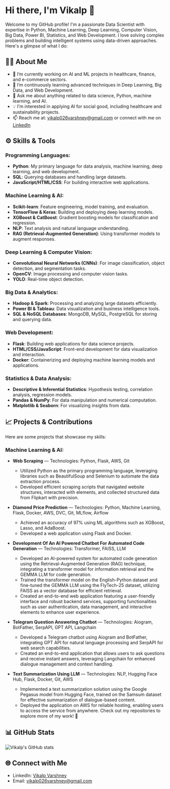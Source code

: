 # Hi there, I'm Vikalp 👋

Welcome to my GitHub profile! I'm a passionate Data Scientist with expertise in Python, Machine Learning, Deep Learning, Computer Vision, Big Data, Power BI, Statistics, and Web Development. I love solving complex problems and building intelligent systems using data-driven approaches. Here's a glimpse of what I do:

## 🧑‍💻 About Me

- 🔭 I’m currently working on AI and ML projects in healthcare, finance, and e-commerce sectors.
- 🌱 I’m continuously learning advanced techniques in Deep Learning, Big Data, and Web Development.
- 💬 Ask me about anything related to data science, Python, machine learning, and AI.
- 💡 I’m interested in applying AI for social good, including healthcare and sustainability projects.
- 📫 Reach me at: [vikalp026varshney@gmail.com](mailto:vikalp026varshney@gmail.com) or connect with me on [LinkedIn](https://www.linkedin.com/in/vikalp-varshney-29085724b/)

## ⚙️ Skills & Tools

### Programming Languages:
- **Python**: My primary language for data analysis, machine learning, deep learning, and web development.
- **SQL**: Querying databases and handling large datasets.
- **JavaScript/HTML/CSS**: For building interactive web applications.

### Machine Learning & AI:
- **Scikit-learn**: Feature engineering, model training, and evaluation.
- **TensorFlow & Keras**: Building and deploying deep learning models.
- **XGBoost & CatBoost**: Gradient boosting models for classification and regression.
- **NLP**: Text analysis and natural language understanding.
- **RAG (Retrieval-Augmented Generation)**: Using transformer models to augment responses.

### Deep Learning & Computer Vision:
- **Convolutional Neural Networks (CNNs)**: For image classification, object detection, and segmentation tasks.
- **OpenCV**: Image processing and computer vision tasks.
- **YOLO**: Real-time object detection.

### Big Data & Analytics:
- **Hadoop & Spark**: Processing and analyzing large datasets efficiently.
- **Power BI & Tableau**: Data visualization and business intelligence tools.
- **SQL & NoSQL Databases**: MongoDB, MySQL, PostgreSQL for storing and querying data.

### Web Development:
- **Flask**: Building web applications for data science projects.
- **HTML/CSS/JavaScript**: Front-end development for data visualization and interaction.
- **Docker**: Containerizing and deploying machine learning models and applications.

### Statistics & Data Analysis:
- **Descriptive & Inferential Statistics**: Hypothesis testing, correlation analysis, regression models.
- **Pandas & NumPy**: For data manipulation and numerical computation.
- **Matplotlib & Seaborn**: For visualizing insights from data.

## 📈 Projects & Contributions
Here are some projects that showcase my skills:

### Machine Learning & AI:
- **Web Scraping** — Technologies: Python, Flask, AWS, Git
  - Utilized Python as the primary programming language, leveraging libraries such as BeautifulSoup and Selenium to automate the data extraction process.
  - Developed efficient scraping scripts that navigated website structures, interacted with elements, and collected structured data from Flipkart with precision.
  
- **Diamond Price Prediction** — Technologies: Python, Machine Learning, Flask, Docker, AWS, DVC, Git, MLflow, Airflow
  - Achieved an accuracy of 97% using ML algorithms such as XGBoost, Lasso, and AdaBoost.
  - Developed a web application using Flask and Docker.

- **Development Of An AI Powered Chatbot For Automated Code Generation** — Technologies: Transformer, FAISS, LLM
  - Developed an AI-powered system for automated code generation using the Retrieval-Augmented Generation (RAG) technique, integrating a transformer model for information retrieval and the GEMMA LLM for code generation.
  - Trained the transformer model on the English-Python dataset and fine-tuned the GEMMA LLM using the FlyTech-25 dataset, utilizing FAISS as a vector database for efficient retrieval.
  - Created an end-to-end web application featuring a user-friendly interface and robust backend services, supporting functionalities such as user authentication, data management, and interactive elements to enhance user experience.

- **Telegram Question Answering Chatbot** — Technologies: Aiogram, BotFather, SerpAPI, GPT API, Langchain
  - Developed a Telegram chatbot using Aiogram and BotFather, integrating GPT API for natural language processing and SerpAPI for web search capabilities.
  - Created an end-to-end application that allows users to ask questions and receive instant answers, leveraging Langchain for enhanced dialogue management and context handling.

- **Text Summarization Using LLM** — Technologies: NLP, Hugging Face Hub, Flask, Docker, Git, AWS
  - Implemented a text summarization solution using the Google Pegasus model from Hugging Face, trained on the Samsum dataset for effective summarization of dialogue-based content.
  - Deployed the application on AWS for reliable hosting, enabling users to access the service from anywhere.
Check out my repositories to explore more of my work! 🚀

## 📊 GitHub Stats
![Vikalp's GitHub stats](https://github-readme-stats.vercel.app/api?username=vikalp026varshney&show_icons=true&theme=radical)


## 🌐 Connect with Me
- LinkedIn: [Vikalp Varshney](https://www.linkedin.com/in/vikalp-varshney-29085724b/)
- Email: [vikalp026varshney@gmail.com](mailto:vikalp026varshney@gmail.com)
